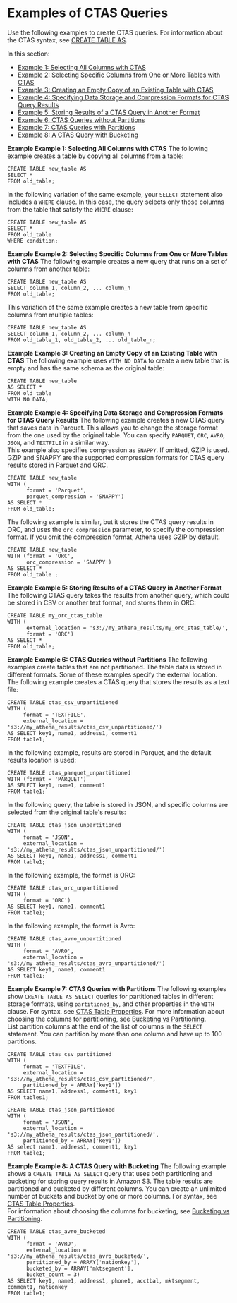# Examples of CTAS Queries<a name="ctas-examples"></a>

Use the following examples to create CTAS queries\. For information about the CTAS syntax, see [CREATE TABLE AS](create-table-as.md)\.

In this section: 
+ [Example 1: Selecting All Columns with CTAS](#ctas-example1)
+ [Example 2: Selecting Specific Columns from One or More Tables with CTAS](#ctas-example2)
+ [Example 3: Creating an Empty Copy of an Existing Table with CTAS](#ctas-example3)
+ [Example 4: Specifying Data Storage and Compression Formats for CTAS Query Results](#ctas-example4)
+ [Example 5: Storing Results of a CTAS Query in Another Format](#ctas-example-query-storage-format)
+ [Example 6: CTAS Queries without Partitions](#ctas-example-not-partitioned)
+ [Example 7: CTAS Queries with Partitions](#ctas-example-partitioned)
+ [Example 8: A CTAS Query with Bucketing](#ctas-example-bucketed)

**Example Example 1: Selecting All Columns with CTAS**  <a name="ctas-example1"></a>
The following example creates a table by copying all columns from a table:  

```
CREATE TABLE new_table AS 
SELECT * 
FROM old_table;
```
In the following variation of the same example, your `SELECT` statement also includes a `WHERE` clause\. In this case, the query selects only those columns from the table that satisfy the `WHERE` clause:   

```
CREATE TABLE new_table AS 
SELECT * 
FROM old_table 
WHERE condition;
```

**Example Example 2: Selecting Specific Columns from One or More Tables with CTAS**  <a name="ctas-example2"></a>
The following example creates a new query that runs on a set of columns from another table:  

```
CREATE TABLE new_table AS 
SELECT column_1, column_2, ... column_n 
FROM old_table;
```
This variation of the same example creates a new table from specific columns from multiple tables:   

```
CREATE TABLE new_table AS
SELECT column_1, column_2, ... column_n 
FROM old_table_1, old_table_2, ... old_table_n;
```

**Example Example 3: Creating an Empty Copy of an Existing Table with CTAS**  <a name="ctas-example3"></a>
The following example uses `WITH NO DATA` to create a new table that is empty and has the same schema as the original table:  

```
CREATE TABLE new_table 
AS SELECT * 
FROM old_table
WITH NO DATA;
```

**Example Example 4: Specifying Data Storage and Compression Formats for CTAS Query Results**  <a name="ctas-example4"></a>
The following example creates a new CTAS query that saves data in Parquet\. This allows you to change the storage format from the one used by the original table\. You can specify `PARQUET`, `ORC`, `AVRO`, `JSON`, and `TEXTFILE` in a similar way\.   
This example also specifies compression as `SNAPPY`\. If omitted, GZIP is used\. GZIP and SNAPPY are the supported compression formats for CTAS query results stored in Parquet and ORC\.   

```
CREATE TABLE new_table
WITH (
      format = 'Parquet',
      parquet_compression = 'SNAPPY')
AS SELECT *
FROM old_table;
```
The following example is similar, but it stores the CTAS query results in ORC, and uses the `orc_compression` parameter, to specify the compression format\. If you omit the compression format, Athena uses GZIP by default\.  

```
CREATE TABLE new_table
WITH (format = 'ORC',
      orc_compression = 'SNAPPY')
AS SELECT *
FROM old_table ;
```

**Example Example 5: Storing Results of a CTAS Query in Another Format**  <a name="ctas-example-query-storage-format"></a>
The following CTAS query takes the results from another query, which could be stored in CSV or another text format, and stores them in ORC:   

```
CREATE TABLE my_orc_ctas_table
WITH (
      external_location = 's3://my_athena_results/my_orc_stas_table/',
      format = 'ORC')
AS SELECT * 
FROM old_table;
```

**Example Example 6: CTAS Queries without Partitions**  <a name="ctas-example-not-partitioned"></a>
The following examples create tables that are not partitioned\. The table data is stored in different formats\. Some of these examples specify the external location\.   
The following example creates a CTAS query that stores the results as a text file:  

```
CREATE TABLE ctas_csv_unpartitioned 
WITH (
     format = 'TEXTFILE', 
     external_location = 's3://my_athena_results/ctas_csv_unpartitioned/') 
AS SELECT key1, name1, address1, comment1
FROM table1;
```
In the following example, results are stored in Parquet, and the default results location is used:  

```
CREATE TABLE ctas_parquet_unpartitioned 
WITH (format = 'PARQUET') 
AS SELECT key1, name1, comment1
FROM table1;
```
In the following query, the table is stored in JSON, and specific columns are selected from the original table's results:  

```
CREATE TABLE ctas_json_unpartitioned 
WITH (
     format = 'JSON',  
     external_location = 's3://my_athena_results/ctas_json_unpartitioned/') 
AS SELECT key1, name1, address1, comment1
FROM table1;
```
In the following example, the format is ORC:  

```
CREATE TABLE ctas_orc_unpartitioned 
WITH (
     format = 'ORC') 
AS SELECT key1, name1, comment1 
FROM table1;
```
In the following example, the format is Avro:  

```
CREATE TABLE ctas_avro_unpartitioned 
WITH (
     format = 'AVRO', 
     external_location = 's3://my_athena_results/ctas_avro_unpartitioned/') 
AS SELECT key1, name1, comment1
FROM table1;
```

**Example Example 7: CTAS Queries with Partitions**  <a name="ctas-example-partitioned"></a>
The following examples show `CREATE TABLE AS SELECT` queries for partitioned tables in different storage formats, using `partitioned_by`, and other properties in the `WITH` clause\. For syntax, see [CTAS Table Properties](create-table-as.md#ctas-table-properties)\. For more information about choosing the columns for partitioning, see [Bucketing vs Partitioning](bucketing-vs-partitioning.md)\.  
List partition columns at the end of the list of columns in the `SELECT` statement\. You can partition by more than one column and have up to 100 partitions\.

```
CREATE TABLE ctas_csv_partitioned 
WITH (
     format = 'TEXTFILE',  
     external_location = 's3://my_athena_results/ctas_csv_partitioned/', 
     partitioned_by = ARRAY['key1']) 
AS SELECT name1, address1, comment1, key1
FROM tables1;
```

```
CREATE TABLE ctas_json_partitioned 
WITH (
     format = 'JSON', 
     external_location = 's3://my_athena_results/ctas_json_partitioned/', 
     partitioned_by = ARRAY['key1']) 
AS select name1, address1, comment1, key1 
FROM table1;
```

**Example Example 8: A CTAS Query with Bucketing**  <a name="ctas-example-bucketed"></a>
The following example shows a `CREATE TABLE AS SELECT` query that uses both partitioning and bucketing for storing query results in Amazon S3\. The table results are partitioned and bucketed by different columns\. You can create an unlimited number of buckets and bucket by one or more columns\. For syntax, see [CTAS Table Properties](create-table-as.md#ctas-table-properties)\.  
For information about choosing the columns for bucketing, see [Bucketing vs Partitioning](bucketing-vs-partitioning.md)\.  

```
CREATE TABLE ctas_avro_bucketed 
WITH (
      format = 'AVRO', 
      external_location = 's3://my_athena_results/ctas_avro_bucketed/', 
      partitioned_by = ARRAY['nationkey'], 
      bucketed_by = ARRAY['mktsegment'], 
      bucket_count = 3) 
AS SELECT key1, name1, address1, phone1, acctbal, mktsegment, comment1, nationkey 
FROM table1;
```